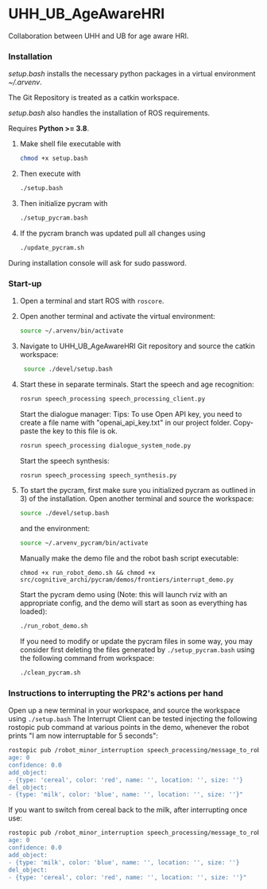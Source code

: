 # UHH_UB_AgeAwareHRI
Collaboration between UHH and UB for age aware HRI.

### Installation
*setup.bash* installs the necessary python packages in a virtual environment *~/.arvenv*.

The Git Repository is treated as a catkin workspace. 

*setup.bash* also handles the installation of ROS requirements.

Requires **Python >= 3.8**.

1) Make shell file executable with
    ```bash
   chmod +x setup.bash
    ```
3) Then execute with
    ```bash
   ./setup.bash
    ```
5) Then initialize pycram with
    ```bash
   ./setup_pycram.bash
    ```
6) If the pycram branch was updated pull all changes using
   ```bash
   ./update_pycram.sh
    ```

During installation console will ask for sudo password.


### Start-up
1) Open a terminal and start ROS with ```roscore```.
2) Open another terminal and activate the virtual environment:
   ```bash
   source ~/.arvenv/bin/activate
   ```
3) Navigate to UHH_UB_AgeAwareHRI Git repository and source the catkin workspace:
   ```bash
    source ./devel/setup.bash
   ```
4) Start these in separate terminals. 
   Start the speech and age recognition:
    ```bash
   rosrun speech_processing speech_processing_client.py
   ```
   Start the dialogue manager:
   Tips: To use Open API key, you need to create a file name with "openai_api_key.txt" in our project folder. Copy-paste the key to this file is ok.
    ```bash
   rosrun speech_processing dialogue_system_node.py
   ```
   Start the speech synthesis:
    ```bash
   rosrun speech_processing speech_synthesis.py
   ```
 
5) To start the pycram, first make sure you initialized pycram as outlined in 3) of the installation. Open another terminal and source the workspace:
   ```bash
   source ./devel/setup.bash
   ```
   and the environment:
   ```bash
   source ~/.arvenv_pycram/bin/activate
   ```
   Manually make the demo file and the robot bash script executable:
   ```
   chmod +x run_robot_demo.sh && chmod +x src/cognitive_archi/pycram/demos/frontiers/interrupt_demo.py
   ```
   Start the pycram demo using (Note: this will launch rviz with an appropriate config, and the demo will start as soon as everything has loaded):
   ```bash
   ./run_robot_demo.sh 
   ```
   If you need to modify or update the pycram files in some way, you may consider first deleting the files generated by ```./setup_pycram.bash``` using the following command from workspace:
   ```bash
   ./clean_pycram.sh 
   ```
   
### Instructions to interrupting the PR2's actions per hand
Open up a new terminal in your workspace, and source the workspace using ```./setup.bash```
The Interrupt Client can be tested injecting the following rostopic pub command at various points in the demo, whenever the robot prints "I am now interruptable for 5 seconds":
   ```bash
   rostopic pub /robot_minor_interruption speech_processing/message_to_robot "command: ''
   age: 0
   confidence: 0.0
   add_object:
   - {type: 'cereal', color: 'red', name: '', location: '', size: ''}
   del_object:
   - {type: 'milk', color: 'blue', name: '', location: '', size: ''}" 
   ``` 
   
If you want to switch from cereal back to the milk, after interrupting once use:
   ```bash
   rostopic pub /robot_minor_interruption speech_processing/message_to_robot "command: ''
   age: 0
   confidence: 0.0
   add_object:
   - {type: 'milk', color: 'blue', name: '', location: '', size: ''}
   del_object:
   - {type: 'cereal', color: 'red', name: '', location: '', size: ''}"
   ```
 
  
   
   
   
   
